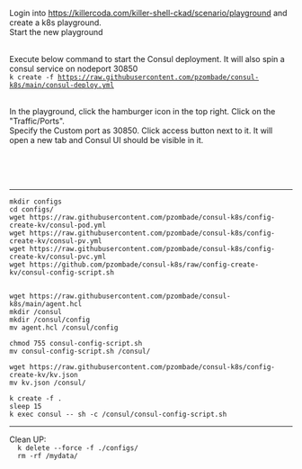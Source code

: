 
Login into https://killercoda.com/killer-shell-ckad/scenario/playground and create a k8s playground. <br/>
Start the new playground<br/><br/>

Execute below command to start the Consul deployment. It will also spin a consul service on nodeport 30850<br/>
<code>k create -f https://raw.githubusercontent.com/pzombade/consul-k8s/main/consul-deploy.yml</code><br/><br/>

In the playground, click the hamburger icon in the top right. Click on the "Traffic/Ports".<br/>
Specify the Custom port as 30850. Click access button next to it. It will open a new tab and Consul UI should be visible in it.

<br/><br/><br/>

<hr/>

```
mkdir configs
cd configs/
wget https://raw.githubusercontent.com/pzombade/consul-k8s/config-create-kv/consul-pod.yml
wget https://raw.githubusercontent.com/pzombade/consul-k8s/config-create-kv/consul-pv.yml
wget https://raw.githubusercontent.com/pzombade/consul-k8s/config-create-kv/consul-pvc.yml
wget https://github.com/pzombade/consul-k8s/raw/config-create-kv/consul-config-script.sh


wget https://raw.githubusercontent.com/pzombade/consul-k8s/main/agent.hcl
mkdir /consul
mkdir /consul/config
mv agent.hcl /consul/config

chmod 755 consul-config-script.sh
mv consul-config-script.sh /consul/

wget https://raw.githubusercontent.com/pzombade/consul-k8s/config-create-kv/kv.json
mv kv.json /consul/

k create -f .
sleep 15
k exec consul -- sh -c /consul/consul-config-script.sh

```
<hr/>
Clean UP:

<code>
  k delete --force -f ./configs/
  rm -rf /mydata/
</code>
